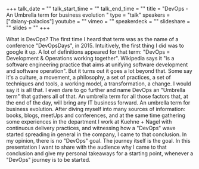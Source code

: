+++
talk_date = ""
talk_start_time = ""
talk_end_time = ""
title = "DevOps - An Umbrella term for business evolution "
type = "talk"
speakers = ["daiany-palacios"]
youtube = ""
vimeo = ""
speakerdeck = ""
slideshare = ""
slides = ""
+++

What is DevOps? The first time I heard that term was as the name of a conference "DevOpsDays", in 2015. Intuitively, the first thing I did was to google it up. A lot of definitions appeared for that term: "DevOps = Development & Operations working together". Wikipedia says it "is a software engineering practice that aims at unifying software development and software operation". But it turns out it goes a lot beyond that. Some say it's a culture, a movement, a philosophy, a set of practices, a set of techniques and tools, a working model, a transformation, a change. I would say it is all that. I even dare to go further and name DevOps an "Umbrella term" that gathers all of that. An umbrella term for all those factors that, at the end of the day, will bring any IT business forward. An umbrella term for business evolution. After diving myself into many sources of information: books, blogs, meetUps and conferences, and at the same time gathering some experiences in the department I work at Kuehne + Nagel with continuous delivery practices, and witnessing how a "DevOps" wave started spreading in general in the company, I came to that conclusion. In my opinion, there is no "DevOps" goal. The journey itself is the goal. In this presentation I want to share with the audience why I came to that conclusion and give my personal takeaways for a starting point, whenever a "DevOps" journey is to be started.
